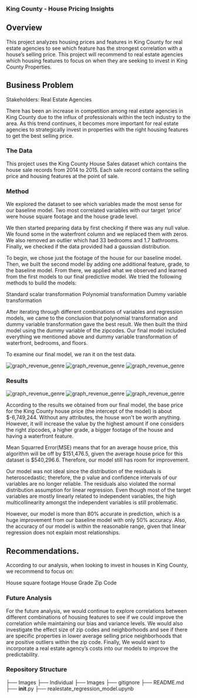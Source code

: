 ### King County - House Pricing Insights


## Overview

This project analyzes housing prices and features in King County for real estate agencies to see which feature has the strongest correlation with a house’s selling price. This project will recommend to real estate agencies which housing features to focus on when they are seeking to invest in King County Properties.


## Business Problem

Stakeholders: Real Estate Agencies

There has been an increase in competition among real estate agencies in King County due to the influx of professionals within the tech industry to the area. As this trend continues, it becomes more important for real estate agencies to strategically invest in properties with the right housing features to get the best selling price. 


### The Data

This project uses the King County House Sales dataset which contains the house sale records from 2014 to 2015. Each sale record contains the selling price and housing features at the point of sale. 

### Method

We explored the dataset to see which variables made the most sense for our baseline model. Two most correlated variables with our target ‘price’ were house square footage and the house grade level.
 
We then started preparing data by first checking if there was any null value. We found some in the waterfront column and we replaced them with zeros. We also removed an outlier which had 33 bedrooms and 1.7 bathrooms. Finally, we checked if the data provided had a gaussian distribution.

To begin, we chose just the footage of the house for our baseline model. Then, we built the second model by adding one additional feature, grade, to the baseline model. From there, we applied what we observed and learned from the first models to our final predictive model. We tried the following methods to build the models:   

Standard scalar transformation
Polynomial transformation 
Dummy variable transformation

After iterating through different combinations of variables and regression models, we came to the conclusion that polynomial transformation and dummy variable transformation gave the best result. We then built the third model using the dummy variable of the zipcodes. Our final model included everything we mentioned above and dummy variable transformation of waterfront, bedrooms, and floors. 


To examine our final model, we ran it on the test data. 

 ![graph_revenue_genre](./Images/zipcdoe_vs_price.png)
 ![graph_revenue_genre](./Images/sqft_living_vs_price.png)
 ![graph_revenue_genre](./Images/price_vs_grade.png)


### Results

 ![graph_revenue_genre](./Images/train_final_model.png)
 ![graph_revenue_genre](./Images/price_vs_sqrt_living_reg.png)
 ![graph_revenue_genre](./Images/coefficent.png)

According to the results we obtained from our final model, the base price for the King County house price (the intercept of the model) is about $-6,749,244. Without any attributes, the house won't be worth anything. However, it will increase the value by the highest amount if one considers the right zipcodes, a higher grade, a bigger footage of the house and having a waterfront feature.

Mean Squarred Error(MSE) means that for an average house price, this algorithm will be off by $151,476.5, given the average house price for this dataset is $540,296.6. Therefore, our model still has room for improvement.

Our model was not ideal since the distribution of the residuals is heteroscedastic; therefore, the p value and confidence intervals of our variables are no longer reliable. The residuals also violated the normal distribution assumption for linear regression. Even though most of the target variables are mostly linearly related to independent variables, the high multicollinearity amongst the independent variables is still problematic.  

However, our model is more than 80% accurate in prediction, which is a huge improvement from our baseline model with only 50% accuracy. Also, the accuracy of our model is within the reasonable range, given that linear regression does not explain most relationships.


## Recommendations. 

According to our analysis, when looking to invest in houses in King County, we recommend to focus on: 

House square footage
House Grade
Zip Code



### Future Analysis

For the future analysis, we would continue to explore correlations between different combinations of housing features to see if we could improve the correlation while maintaining our bias and variance levels. We would also investigate the effect size of zip codes and neighborhoods and see if there are specific properties in lower average selling price neighborhoods that are positive outliers within the zip code. Finally, We would want to incorporate a real estate agency’s costs into our models to improve the predictability. 	


### Repository Structure 

├── Images
├── Individual
├── Images
├── gitignore
├── README.md
├── __init__.py
├── realestate_regression_model.upynb
